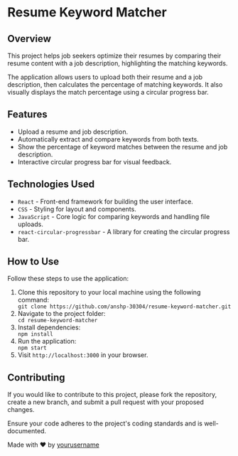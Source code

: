 <!DOCTYPE html>
<html lang="en">
<head>
  <meta charset="UTF-8">
  <meta name="viewport" content="width=device-width, initial-scale=1.0">
  <meta http-equiv="X-UA-Compatible" content="ie=edge">
</head>
<body>

  <h1>Resume Keyword Matcher</h1>

  <div class="section">
    <h2>Overview</h2>
    <p>This project helps job seekers optimize their resumes by comparing their resume content with a job description, highlighting the matching keywords.</p>
    <p>The application allows users to upload both their resume and a job description, then calculates the percentage of matching keywords. It also visually displays the match percentage using a circular progress bar.</p>
  </div>

  <div class="section">
    <h2>Features</h2>
    <ul>
      <li>Upload a resume and job description.</li>
      <li>Automatically extract and compare keywords from both texts.</li>
      <li>Show the percentage of keyword matches between the resume and job description.</li>
      <li>Interactive circular progress bar for visual feedback.</li>
    </ul>
  </div>

  <div class="section">
    <h2>Technologies Used</h2>
    <ul>
      <li><code>React</code> - Front-end framework for building the user interface.</li>
      <li><code>CSS</code> - Styling for layout and components.</li>
      <li><code>JavaScript</code> - Core logic for comparing keywords and handling file uploads.</li>
      <li><code>react-circular-progressbar</code> - A library for creating the circular progress bar.</li>
    </ul>
  </div>

  <div class="section">
    <h2>How to Use</h2>
    <p>Follow these steps to use the application:</p>
    <ol>
      <li>Clone this repository to your local machine using the following command:</li>
      <div class="highlight">
        <code>git clone https://github.com/anshp-30304/resume-keyword-matcher.git</code>
      </div>
      <li>Navigate to the project folder:</li>
      <div class="highlight">
        <code>cd resume-keyword-matcher</code>
      </div>
      <li>Install dependencies:</li>
      <div class="highlight">
        <code>npm install</code>
      </div>
      <li>Run the application:</li>
      <div class="highlight">
        <code>npm start</code>
      </div>
      <li>Visit <code>http://localhost:3000</code> in your browser.</li>
    </ol>
  </div>

  <div class="section">
    <h2>Contributing</h2>
    <p>If you would like to contribute to this project, please fork the repository, create a new branch, and submit a pull request with your proposed changes.</p>
    <p>Ensure your code adheres to the project's coding standards and is well-documented.</p>
  </div>

  <div class="footer">
    <p>Made with ❤️ by <a href="https://github.com/yourusername" target="_blank">yourusername</a></p>
  </div>

</body>
</html>
